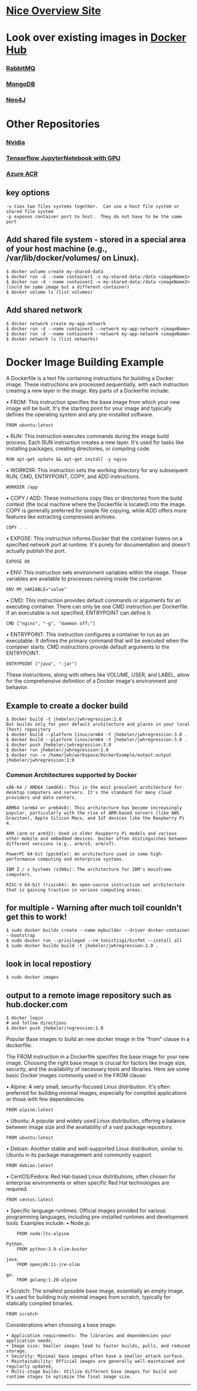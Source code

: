 # [Nice Overview Site](https://dockerlabs.collabnix.com/docker/cheatsheet/)

# Look over existing images in [Docker Hub](https://hub.docker.com/search?categories=Networking&categories=Message+queues) 
### [RabbitMQ](https://hub.docker.com/_/rabbitmq)
### [MongoDB](https://hub.docker.com/r/mongodb/mongodb-community-server)
### [Neo4J](https://hub.docker.com/_/neo4j)

# Other Repositories
### [Nvidia](https://catalog.ngc.nvidia.com/containers?filters=&orderBy=weightPopularDESC&query=&page=&pageSize=)
### [Tensorflow JupyterNotebook with GPU](https://docs.nvidia.com/deeplearning/frameworks/tensorflow-release-notes/running.html)
### [Azure ACR](https://azure.microsoft.com/en-us/products/container-registry)

## key options
    -v ties two files systems together.  Can use a host file system or shared file system
    -p exposes container port to host.  They do not have to be the same port

## Add shared file system - stored in a special area of your host machine (e.g., /var/lib/docker/volumes/ on Linux).
    $ docker volume create my-shared-data
    $ docker run -d --name container1 -v my-shared-data:/data <imageName1>
    $ docker run -d --name container2 -v my-shared-data:/data <imageName2> (could be same image but a different container)
    $ docker volume ls (list volumes)

## Add shared network
    $ docker network create my-app-network
    $ docker run -d --name container3 --network my-app-network <imageName>
    $ docker run -d --name container4 --network my-app-network <imageName>
    $ docker network ls (list networks)

# Docker Image Building Example
A Dockerfile is a text file containing instructions for building a Docker image. These instructions are processed sequentially, with each instruction creating a new layer in the image. Key parts of a Dockerfile include: 

• FROM: This instruction specifies the base image from which your new image will be built. It's the starting point for your image and typically defines the operating system and any pre-installed software. 

    FROM ubuntu:latest

• RUN: This instruction executes commands during the image build process. Each RUN instruction creates a new layer. It's used for tasks like installing packages, creating directories, or compiling code. 

    RUN apt-get update && apt-get install -y nginx

• WORKDIR: This instruction sets the working directory for any subsequent RUN, CMD, ENTRYPOINT, COPY, and ADD instructions. 

    WORKDIR /app

• COPY / ADD: These instructions copy files or directories from the build context (the local machine where the Dockerfile is located) into the image. COPY is generally preferred for simple file copying, while ADD offers more features like extracting compressed archives. 

    COPY . .

• EXPOSE: This instruction informs Docker that the container listens on a specified network port at runtime. It's purely for documentation and doesn't actually publish the port. 

    EXPOSE 80

• ENV: This instruction sets environment variables within the image. These variables are available to processes running inside the container. 

    ENV MY_VARIABLE="value"

• CMD: This instruction provides default commands or arguments for an executing container. There can only be one CMD instruction per Dockerfile. If an executable is not specified, ENTRYPOINT can define it. 

    CMD ["nginx", "-g", "daemon off;"]

• ENTRYPOINT: This instruction configures a container to run as an executable. It defines the primary command that will be executed when the container starts. CMD instructions provide default arguments to the ENTRYPOINT. 

    ENTRYPOINT ["java", "-jar"]

These instructions, along with others like VOLUME, USER, and LABEL, allow for the comprehensive definition of a Docker image's environment and behavior. 


## Example to create a docker build 

    $ docker build -t jhebeler/jwhregression:1.0 
    But builds only for your default architecture and places in your local (host) repository 
    $ docker build --platform linux/arm64 -t jhebeler/jwhregression:3.0 . 
    $ docker build --platform linux/arm64 -t jhebeler/jwhregression:3.0 . 
    $ docker push jhebeler/jwhregression:3.0 
    $ docker run jhebeler/jwhregression:1.0 
    $ docker run -v /home/jwh/workspace/DockerExample/output:output jhebeler/jwhregression:1:0
### Common Architectures supported by Docker
    x86-64 / AMD64 (amd64): This is the most prevalent architecture for desktop computers and servers. It's the standard for many cloud providers and data centers.

    ARM64 (arm64 or arm64v8): This architecture has become increasingly popular, particularly with the rise of ARM-based servers (like AWS Graviton), Apple Silicon Macs, and IoT devices like the Raspberry Pi 4.

    ARM (arm or arm32): Used in older Raspberry Pi models and various other mobile and embedded devices. Docker often distinguishes between different versions (e.g., arm/v5, arm/v7).

    PowerPC 64-bit (ppc64le): An architecture used in some high-performance computing and enterprise systems.

    IBM Z / z Systems (s390x): The architecture for IBM's mainframe computers.

    RISC-V 64-bit (riscv64): An open-source instruction set architecture that is gaining traction in various computing areas.

## for multiple -  Warning after much toil counldn't get this to work!
    $ sudo docker buildx create --name mybuilder --driver docker-container --bootstrap
    $ sudo docker run --privileged --rm tonistiigi/binfmt --install all
    $ sudo docker buildx build -t jhebeler/jwhregression:2.0 .

## look in local repostiory
    $ sudo docker images

## output to a remote image repository such as hub.docker.com 
    $ docker login 
    # and follow directions 
    $ docker push jhebeler/regression:1.0


Popular Base images to build an new docker image in the "from" clause in a dockerfile:

The FROM instruction in a Dockerfile specifies the base image for your new image. Choosing the right base image is crucial for factors like image size, security, and the availability of necessary tools and libraries. 
Here are some basic Docker images commonly used in the FROM clause: 

• Alpine: A very small, security-focused Linux distribution. It's often preferred for building minimal images, especially for compiled applications or those with few dependencies. 

    FROM alpine:latest

• Ubuntu: A popular and widely used Linux distribution, offering a balance between image size and the availability of a vast package repository. 

    FROM ubuntu:latest

• Debian: Another stable and well-supported Linux distribution, similar to Ubuntu in its package management and community support. 

    FROM debian:latest

• CentOS/Fedora: Red Hat-based Linux distributions, often chosen for enterprise environments or when specific Red Hat technologies are required. 

    FROM centos:latest

• Specific language runtimes: Official images provided for various programming languages, including pre-installed runtimes and development tools. Examples include: 
	• Node.js: 

        FROM node:lts-alpine

    Python. 
        FROM python:3.9-slim-buster

    java. 
        FROM openjdk:11-jre-slim

    go. 
        FROM golang:1.20-alpine

• Scratch: The smallest possible base image, essentially an empty image. It's used for building truly minimal images from scratch, typically for statically compiled binaries. 

    FROM scratch

Considerations when choosing a base image: 

    • Application requirements: The libraries and dependencies your application needs. 
    • Image size: Smaller images lead to faster builds, pulls, and reduced storage. 
    • Security: Minimal base images often have a smaller attack surface. 
    • Maintainability: Official images are generally well-maintained and regularly updated. 
    • Multi-stage builds: Utilize different base images for build and runtime stages to optimize the final image size. 


---
